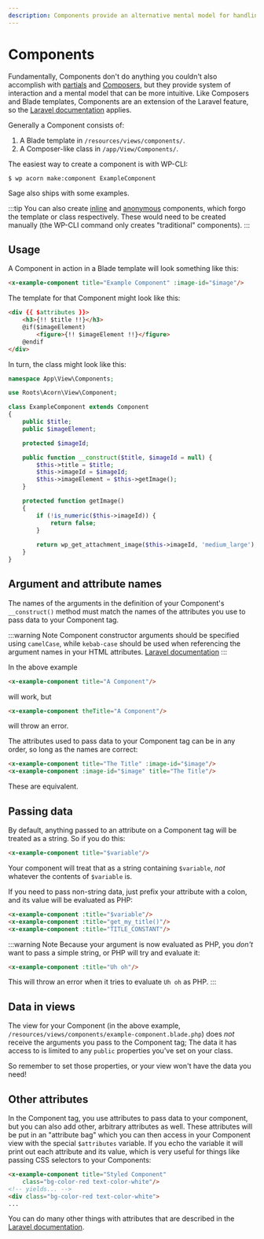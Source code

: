 ```yaml
---
description: Components provide an alternative mental model for handling views and data that is especially conducive to the development of views that are frequently reused.
---
```


# Components

Fundamentally, Components don't do anything you couldn't also accomplish with [partials](blade-templates.md) and [Composers](composers.md), but they provide system of interaction and a mental model that can be more intuitive.
Like Composers and Blade templates, Components are an extension of the Laravel feature, so the [Laravel documentation](https://laravel.com/docs/7.x/blade#components) applies.

Generally a Component consists of: 

1) A Blade template in `/resources/views/components/`.
2) A Composer-like class in `/app/View/Components/`.

The easiest way to create a component is with WP-CLI:

```shell script
$ wp acorn make:component ExampleComponent
```

Sage also ships with some examples.

:::tip 
You can also create [inline](https://laravel.com/docs/7.x/blade#inline-component-views) and [anonymous](https://laravel.com/docs/7.x/blade#anonymous-components) components, which forgo the template or class respectively.
These would need to be created manually
(the WP-CLI command only creates "traditional" components).
:::

## Usage

A Component in action in a Blade template will look something like this:

```html
<x-example-component title="Example Component" :image-id="$image"/>
```

The template for that Component might look like this:

```html
<div {{ $attributes }}>
    <h3>{!! $title !!}</h3>
    @if($imageElement)
        <figure>{!! $imageElement !!}</figure>
    @endif
</div>
```

In turn, the class might look like this:

```php
namespace App\View\Components;

use Roots\Acorn\View\Component;

class ExampleComponent extends Component
{
    public $title;
    public $imageElement;

    protected $imageId;

    public function __construct($title, $imageId = null) {
        $this->title = $title;
        $this->imageId = $imageId;
        $this->imageElement = $this->getImage();
    }

    protected function getImage()
    {
        if (!is_numeric($this->imageId)) {
            return false;
        }
        
        return wp_get_attachment_image($this->imageId, 'medium_large');
    }
}
```

## Argument and attribute names

The names of the arguments in the definition of your Component's `__construct()` method must match the names of the attributes you use to pass data to your Component tag.

:::warning Note
Component constructor arguments should be specified using `camelCase`, while `kebab-case` should be used when referencing the argument names in your HTML attributes. [Laravel documentation](https://laravel.com/docs/9.x/blade#casing)
:::


In the above example
```html
<x-example-component title="A Component"/>
```
will work, but
```html
<x-example-component theTitle="A Component"/>
```
will throw an error.

The attributes used to pass data to your Component tag can be in any order, so long as the names are correct:

```html
<x-example-component title="The Title" :image-id="$image"/>
<x-example-component :image-id="$image" title="The Title"/>
```

These are equivalent.

## Passing data

By default, anything passed to an attribute on a Component tag will be treated as a string.
So if you do this:

```html
<x-example-component title="$variable"/>
```

Your component will treat that as a string containing `$variable`, _not_ whatever the contents of `$variable` is.

If you need to pass non-string data, just prefix your attribute with a colon, and its value will be evaluated as PHP:

```html
<x-example-component :title="$variable"/>
<x-example-component :title="get_my_title()"/>
<x-example-component :title="TITLE_CONSTANT"/>
```

:::warning Note
Because your argument is now evaluated as PHP, you _don't_ want to pass a simple string, or PHP will try and evaluate it:
```html
<x-example-component :title="Uh oh"/>
```
This will throw an error when it tries to evaluate `Uh oh` as PHP.
:::

## Data in views

The view for your Component
(in the above example, `/resources/views/components/example-component.blade.php`)
does _not_ receive the arguments you pass to the Component tag;
The data it has access to is limited to any `public` properties you've set on your class.

So remember to set those properties, or your view won't have the data you need!

## Other attributes

In the Component tag, you use attributes to pass data to your component, but you can also add other, arbitrary attributes as well.
These attributes will be put in an "attribute bag" which you can then access in your Component view with the special `$attributes` variable.
If you echo the variable it will print out each attribute and its value, which is very useful for things like passing CSS selectors to your Components:

```html
<x-example-component title="Styled Component" 
    class="bg-color-red text-color-white"/>
<!-- yields... -->
<div class="bg-color-red text-color-white">
...
```

You can do many other things with attributes that are described in the [Laravel documentation](https://laravel.com/docs/7.x/blade#managing-attributes).
